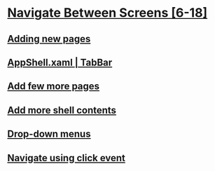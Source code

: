 # [Navigate Between Screens [6-18]](https://youtu.be/1FI3fAe1bBA?si=EgCgLv9-DcDaEnsm)

## [Adding new pages](https://youtu.be/1FI3fAe1bBA?t=71)
## [AppShell.xaml | TabBar](https://youtu.be/1FI3fAe1bBA?t=242)
## [Add few more pages](https://youtu.be/1FI3fAe1bBA?t=532)
## [Add more shell contents](https://youtu.be/1FI3fAe1bBA?t=572)
## [Drop-down menus](https://youtu.be/1FI3fAe1bBA?t=647)
## [Navigate using click event](https://youtu.be/1FI3fAe1bBA?t=781)